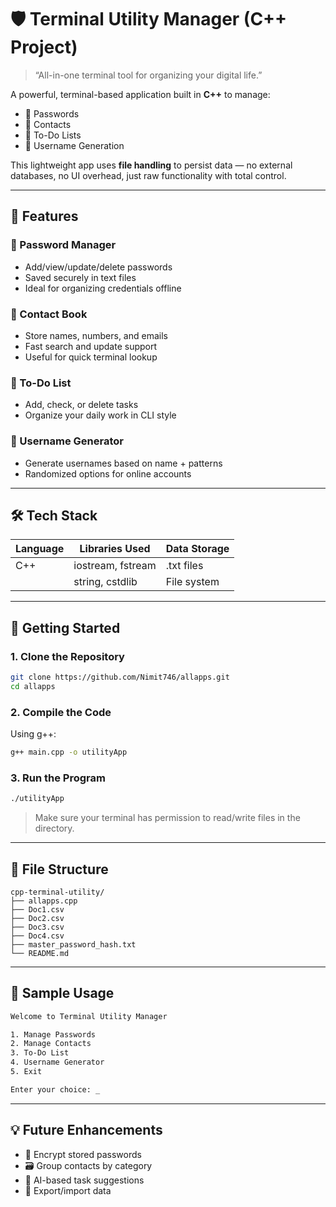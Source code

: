 # 🛡️ Terminal Utility Manager (C++ Project)

> “All-in-one terminal tool for organizing your digital life.”

A powerful, terminal-based application built in **C++** to manage:

- 🔐 Passwords
- 📇 Contacts
- 🧾 To-Do Lists
- 👤 Username Generation

This lightweight app uses **file handling** to persist data — no external databases, no UI overhead, just raw functionality with total control.

---

## 🧠 Features

### 🔐 Password Manager

- Add/view/update/delete passwords
- Saved securely in text files
- Ideal for organizing credentials offline

### 📇 Contact Book

- Store names, numbers, and emails
- Fast search and update support
- Useful for quick terminal lookup

### 🧾 To-Do List

- Add, check, or delete tasks
- Organize your daily work in CLI style

### 👤 Username Generator

- Generate usernames based on name + patterns
- Randomized options for online accounts

---

## 🛠️ Tech Stack

| Language | Libraries Used    | Data Storage |
| -------- | ----------------- | ------------ |
| C++      | iostream, fstream | .txt files   |
|          | string, cstdlib   | File system  |

---

## 🚀 Getting Started

### 1. Clone the Repository

```bash
git clone https://github.com/Nimit746/allapps.git
cd allapps
```

### 2. Compile the Code

Using g++:

```bash
g++ main.cpp -o utilityApp
```

### 3. Run the Program

```bash
./utilityApp
```

> Make sure your terminal has permission to read/write files in the directory.

---

## 📂 File Structure

```
cpp-terminal-utility/
├── allapps.cpp
├── Doc1.csv
├── Doc2.csv
├── Doc3.csv
├── Doc4.csv
├── master_password_hash.txt
└── README.md
```

---

## 🧪 Sample Usage

```bash
Welcome to Terminal Utility Manager

1. Manage Passwords
2. Manage Contacts
3. To-Do List
4. Username Generator
5. Exit

Enter your choice: _
```

---

## 💡 Future Enhancements

- 🔐 Encrypt stored passwords
- 🗃️ Group contacts by category
- 🧠 AI-based task suggestions
- 💾 Export/import data
